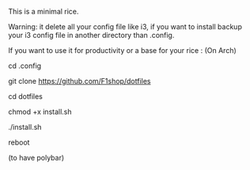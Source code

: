 This is a minimal rice.

Warning: it delete all your config file like i3, if you want to install backup your i3 config file in another directory than .config.

If you want to use it for productivity or a base for your rice :
(On Arch)

cd .config

git clone https://github.com/F1shop/dotfiles

cd dotfiles

chmod +x install.sh

./install.sh

reboot

(to have polybar)
